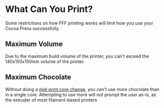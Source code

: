 # What Can You Print?

Some restrictions on how FFF printing works will limit how you use your Cocoa Press successfully.

## Maximum Volume

Due to the maximum build volume of the printer, you can't exceed the 140x150x150mm volume of the printer.  

## Maximum Chocolate

Without doing a [mid-print core change](LargePrints.md), you can't use more chocolate than in a single core.  Attempting to use more will *not* prompt the user as-is, as the extruder of most filament-based printers